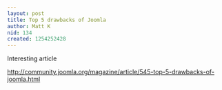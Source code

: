 ```yaml
---
layout: post
title: Top 5 drawbacks of Joomla
author: Matt K
nid: 134
created: 1254252428
---
```

<p>Interesting article</p>
<p><a href="http://community.joomla.org/magazine/article/545-top-5-drawbacks-of-joomla.html">http://community.joomla.org/magazine/article/545-top-5-drawbacks-of-joomla.html</a></p>
